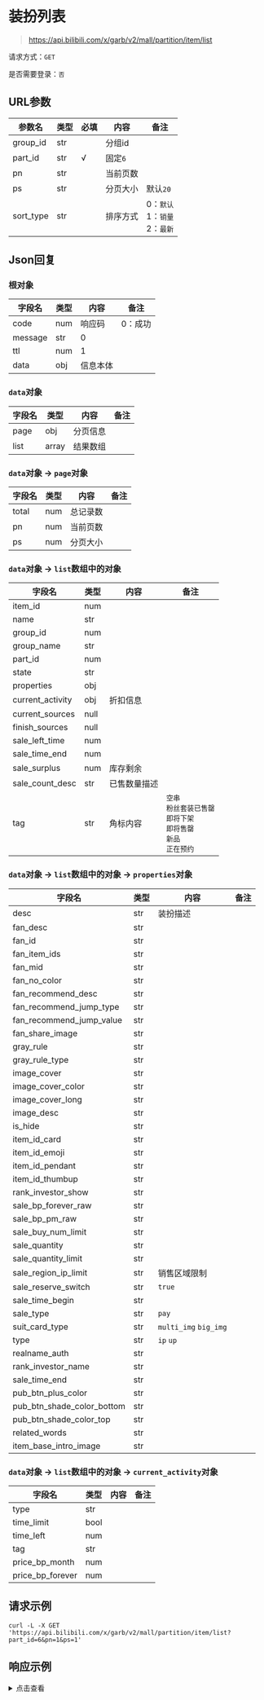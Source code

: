 # 装扮列表

> https://api.bilibili.com/x/garb/v2/mall/partition/item/list

请求方式：`GET`

是否需要登录：`否`

## URL参数

| 参数名       | 类型  | 必填  | 内容    | 备注                           |
|-----------|-----|-----|-------|------------------------------|
| group_id  | str |     | 分组id  |                              |
| part_id   | str | √   | 固定`6` |                              |
| pn        | str |     | 当前页数  |                              |
| ps        | str |     | 分页大小  | 默认`20`                       |
| sort_type | str |     | 排序方式  | 0：`默认`<br/>1：`销量`<br/>2：`最新` |

## Json回复

### 根对象

| 字段名     | 类型  | 内容   | 备注   |
|---------|-----|------|------|
| code    | num | 响应码  | 0：成功 |
| message | str | 0    |      |
| ttl     | num | 1    |      |
| data    | obj | 信息本体 |      |

### `data`对象

| 字段名  | 类型    | 内容   | 备注  |
|------|-------|------|-----|
| page | obj   | 分页信息 |     |
| list | array | 结果数组 |     |

### `data`对象 -> `page`对象

| 字段名   | 类型  | 内容   | 备注  |
|-------|-----|------|-----|
| total | num | 总记录数 |     |
| pn    | num | 当前页数 |     |
| ps    | num | 分页大小 |     |

### `data`对象 -> `list`数组中的对象

| 字段名              | 类型   | 内容     | 备注                                                           |
|------------------|------|--------|--------------------------------------------------------------|
| item_id          | num  |        |                                                              |
| name             | str  |        |                                                              |
| group_id         | num  |        |                                                              |
| group_name       | str  |        |                                                              |
| part_id          | num  |        |                                                              |
| state            | str  |        |                                                              |
| properties       | obj  |        |                                                              |
| current_activity | obj  | 折扣信息   |                                                              |
| current_sources  | null |        |                                                              |
| finish_sources   | null |        |                                                              |
| sale_left_time   | num  |        |                                                              |
| sale_time_end    | num  |        |                                                              |
| sale_surplus     | num  | 库存剩余   |                                                              |
| sale_count_desc  | str  | 已售数量描述 |                                                              |
| tag              | str  | 角标内容   | `空串`<br/>`粉丝套装已售罄`<br/>`即将下架`<br/>`即将售罄`<br/>`新品`<br/>`正在预约` |

### `data`对象 -> `list`数组中的对象 -> `properties`对象

| 字段名                        | 类型  | 内容                    | 备注  |
|----------------------------|-----|-----------------------|-----|
| desc                       | str | 装扮描述                  |     |
| fan_desc                   | str |                       |     |
| fan_id                     | str |                       |     |
| fan_item_ids               | str |                       |     |
| fan_mid                    | str |                       |     |
| fan_no_color               | str |                       |     |
| fan_recommend_desc         | str |                       |     |
| fan_recommend_jump_type    | str |                       |     |
| fan_recommend_jump_value   | str |                       |     |
| fan_share_image            | str |                       |     |
| gray_rule                  | str |                       |     |
| gray_rule_type             | str |                       |     |
| image_cover                | str |                       |     |
| image_cover_color          | str |                       |     |
| image_cover_long           | str |                       |     |
| image_desc                 | str |                       |     |
| is_hide                    | str |                       |     |
| item_id_card               | str |                       |     |
| item_id_emoji              | str |                       |     |
| item_id_pendant            | str |                       |     |
| item_id_thumbup            | str |                       |     |
| rank_investor_show         | str |                       |     |
| sale_bp_forever_raw        | str |                       |     |
| sale_bp_pm_raw             | str |                       |     |
| sale_buy_num_limit         | str |                       |     |
| sale_quantity              | str |                       |     |
| sale_quantity_limit        | str |                       |     |
| sale_region_ip_limit       | str | 销售区域限制                |     |
| sale_reserve_switch        | str | `true`                |     |
| sale_time_begin            | str |                       |     |
| sale_type                  | str | `pay`                 |     |
| suit_card_type             | str | `multi_img` `big_img` |     |
| type                       | str | `ip` `up`             |     |
| realname_auth              | str |                       |     |
| rank_investor_name         | str |                       |     |
| sale_time_end              | str |                       |     |
| pub_btn_plus_color         | str |                       |     |
| pub_btn_shade_color_bottom | str |                       |     |
| pub_btn_shade_color_top    | str |                       |     |
| related_words              | str |                       |     |
| item_base_intro_image      | str |                       |     |

### `data`对象 -> `list`数组中的对象 -> `current_activity`对象

| 字段名              | 类型   | 内容  | 备注  |
|------------------|------|-----|-----|
| type             | str  |     |     |
| time_limit       | bool |     |     |
| time_left        | num  |     |     |
| tag              | str  |     |     |
| price_bp_month   | num  |     |     |
| price_bp_forever | num  |     |     |

## 请求示例

```shell
curl -L -X GET 'https://api.bilibili.com/x/garb/v2/mall/partition/item/list?part_id=6&pn=1&ps=1'
```

## 响应示例

<details>
<summary>点击查看</summary>

```json
{
    "code": 0,
    "message": "0",
    "ttl": 1,
    "data": {
        "page": {
            "total": 453,
            "pn": 1,
            "ps": 1
        },
        "list": [
            {
                "item_id": 32296,
                "name": "EveOneCat2",
                "group_id": 46,
                "group_name": "EveOneCat2",
                "part_id": 6,
                "state": "active",
                "properties": {
                    "desc": "猫在用看似滑稽很的方式来展示人类世界的宇宙，或是说，猫猫正在展示它们所认为的，人类世界的宇宙应有的样子。",
                    "fan_desc": "EveOneCat2",
                    "fan_id": "EveOneCat2",
                    "fan_item_ids": "32264,32256,32263,32262,32260,32261",
                    "fan_mid": "6457791",
                    "fan_no_color": "#f35543",
                    "fan_recommend_desc": "猫在用看似滑稽很的方式来展示人类世界的宇宙，或是说，猫猫正在展示它们所认为的，人类世界的宇宙应有的样子。",
                    "fan_recommend_jump_type": "url",
                    "fan_recommend_jump_value": "https://space.bilibili.com/6457791?from=search&seid=14208507792597677991&spm_id_from=333.337.0.0",
                    "fan_share_image": "https://i0.hdslb.com/bfs/garb/item/209cac9335f92e2aa928a0d480a3e203bb79c110.png",
                    "gray_rule": "true",
                    "gray_rule_type": "all",
                    "image_cover": "https://i0.hdslb.com/bfs/garb/item/af6ab166af22ed45d429bfde4e3962bb78f270c8.png",
                    "image_cover_color": "#3a63ad",
                    "image_cover_long": "https://i0.hdslb.com/bfs/garb/item/580e50bbcc3b4082affb041ba11f4a76ae7fe465.png",
                    "image_desc": "https://i0.hdslb.com/bfs/garb/item/2e7c8b79c3fa8fd3dfd70652f73c932d8ee97590.png",
                    "is_hide": "false",
                    "item_id_card": "32258",
                    "item_id_emoji": "32266",
                    "item_id_pendant": "32257",
                    "item_id_thumbup": "32259",
                    "rank_investor_show": "false",
                    "sale_bp_forever_raw": "5900",
                    "sale_bp_pm_raw": "800",
                    "sale_buy_num_limit": "100",
                    "sale_quantity": "1000000",
                    "sale_quantity_limit": "true",
                    "sale_region_ip_limit": "全球",
                    "sale_reserve_switch": "false",
                    "sale_time_begin": "1632567600",
                    "sale_type": "pay",
                    "suit_card_type": "multi_img",
                    "type": "ip"
                },
                "current_activity": null,
                "current_sources": null,
                "finish_sources": null,
                "sale_left_time": -41285583,
                "sale_time_end": -1673853183,
                "sale_surplus": 810298,
                "sale_count_desc": "10万+",
                "tag": ""
            }
        ]
    }
}
```

</details>